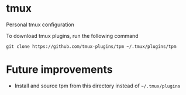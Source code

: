 # tmux
Personal tmux configuration


To download tmux plugins, run the following command

```shell
git clone https://github.com/tmux-plugins/tpm ~/.tmux/plugins/tpm
```

# Future improvements

- Install and source tpm from this directory instead of `~/.tmux/plugins`

